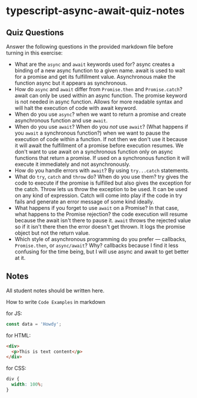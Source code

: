 # typescript-async-await-quiz-notes

## Quiz Questions

Answer the following questions in the provided markdown file before turning in this exercise:

- What are the `async` and `await` keywords used for?
  async creates a binding of a new async function to a given name. await is used to wait for a promise and get its fulfillment value. Asynchronous make the function async but it appears as synchronous.
- How do `async` and `await` differ from `Promise.then` and `Promise.catch`?
  await can only be used within an async function. The promise keyword is not needed in async function. Allows for more readable syntax and will halt the execution of code with await keyword.
- When do you use `async`?
  when we want to return a promise and create asynchronous function and use `await`.
- When do you use `await`? When do you _not_ use `await`? (What happens if you `await` a synchronous function?)
  when we want to pause the execution of code within a function. If not then we don't use it because it will await the fulfillment of a promise before execution resumes. We don't want to use await on a synchronous function only on async functions that return a promise. If used on a synchronous function it will execute it immediately and not asynchronously.
- How do you handle errors with `await`?
  By using `try...catch` statements.
- What do `try`, `catch` and `throw` do? When do you use them?
  try gives the code to execute if the promise is fulfilled but also gives the exception for the catch. Throw lets us throw the exception to be used. It can be used on any kind of expression. Catch will come into play if the code in try fails and generate an error message of some kind ideally.
- What happens if you forget to use `await` on a Promise? In that case, what happens to the Promise rejection?
  the code execution will resume because the await isn't there to pause it. `await` throws the rejected value so if it isn't there then the error doesn't get thrown. It logs the promise object but not the return value.
- Which style of asynchronous programming do you prefer — callbacks, `Promise.then`, or `async/await`? Why?
  callbacks because I find it less confusing for the time being, but I will use async and await to get better at it.

## Notes

All student notes should be written here.

How to write `Code Examples` in markdown

for JS:

```javascript
const data = 'Howdy';
```

for HTML:

```html
<div>
  <p>This is text content</p>
</div>
```

for CSS:

```css
div {
  width: 100%;
}
```
